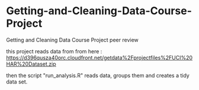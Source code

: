 # Getting-and-Cleaning-Data-Course-Project
Getting and Cleaning Data Course Project peer review

this project reads data from from here :
https://d396qusza40orc.cloudfront.net/getdata%2Fprojectfiles%2FUCI%20HAR%20Dataset.zip

then the script "run_analysis.R" reads data, groups them and creates a tidy data set.
